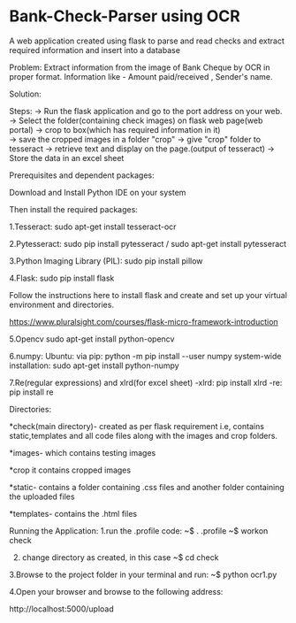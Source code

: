 # Bank-Check-Parser using OCR
A web application created using flask to parse and read checks and extract required information and insert into a database

Problem:
Extract information from the image of Bank Cheque by OCR in proper format.
	Information like - Amount paid/received , Sender's name.

Solution:

Steps: 
	-> Run the flask application and go to the port address on your web.
	-> Select the folder(containing check images) on flask web page(web portal)
	-> crop to box(which has required information in it)  
	-> save the cropped images in a folder "crop"
	-> give "crop" folder to tesseract
	-> retrieve text and display on the page.(output of tesseract)
	-> Store the data in an excel sheet

Prerequisites and dependent packages:

Download and Install Python IDE on your system

Then install the required packages:

1.Tesseract:
sudo apt-get install tesseract-ocr

2.Pytesseract:
sudo pip install pytesseract / sudo apt-get install pytesseract

3.Python Imaging Library (PIL):
sudo pip install pillow

4.Flask:
sudo pip install flask

Follow the instructions here to install flask and create and set up your virtual environment and directories.

https://www.pluralsight.com/courses/flask-micro-framework-introduction

5.Opencv
sudo apt-get install python-opencv

6.numpy:
	Ubuntu: 
		via pip: python -m pip install --user numpy
		system-wide installation: sudo apt-get install python-numpy

7.Re(regular expressions) and xlrd(for excel sheet)
-xlrd: pip install xlrd
-re: pip install re


Directories:

*check(main directory)-
	created as per flask requirement i.e, contains static,templates and all code files along with the images and crop folders.		
	
*images-
	which contains testing images

*crop
	it contains cropped images
	
*static-
	contains a folder containing .css files and another folder containing the uploaded files 

*templates-
	contains the .html files




Running the Application:
1.run the .profile code:
	~$ . .profile
	~$ workon check

2. change directory as created, in this case
	~$ cd check

3.Browse to the project folder in your terminal and run:
	~$ python ocr1.py

4.Open your browser and browse to the following address:

http://localhost:5000/upload

